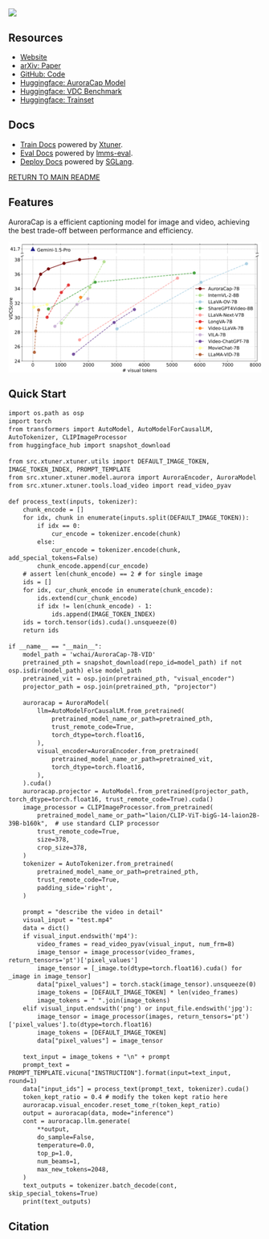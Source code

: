 <img src="../../assets/auroracap/teaser.png" align="center">

## Resources

- [Website](https://rese1f.github.io/aurora-web/)
- [arXiv: Paper]()
- [GitHub: Code](https://github.com/rese1f/aurora)
- [Huggingface: AuroraCap Model](https://huggingface.co/collections/wchai/auroracap-66d117ffe13bedda96702013)
- [Huggingface: VDC Benchmark](https://huggingface.co/datasets/wchai/Video-Detailed-Caption)
- [Huggingface: Trainset](https://huggingface.co/datasets/wchai/AuroraCap-trainset)

## Docs

- [Train Docs](TRAIN.md) powered by [Xtuner](https://github.com/InternLM/xtuner).
- [Eval Docs](EVAL.md) powered by [lmms-eval](https://github.com/EvolvingLMMs-Lab/lmms-eval).
- [Deploy Docs](DEPLOY.md) powered by [SGLang](https://github.com/sgl-project/sglang).

[RETURN TO MAIN README](../../README.md)

## Features

AuroraCap is a efficient captioning model for image and video, achieving the best trade-off between performance and efficiency.

<img src="../../assets/auroracap/vdc_baseline.png" align="center">


## Quick Start
```
import os.path as osp
import torch
from transformers import AutoModel, AutoModelForCausalLM, AutoTokenizer, CLIPImageProcessor
from huggingface_hub import snapshot_download

from src.xtuner.xtuner.utils import DEFAULT_IMAGE_TOKEN, IMAGE_TOKEN_INDEX, PROMPT_TEMPLATE
from src.xtuner.xtuner.model.aurora import AuroraEncoder, AuroraModel
from src.xtuner.xtuner.tools.load_video import read_video_pyav

def process_text(inputs, tokenizer):
    chunk_encode = []
    for idx, chunk in enumerate(inputs.split(DEFAULT_IMAGE_TOKEN)):
        if idx == 0:
            cur_encode = tokenizer.encode(chunk)
        else:
            cur_encode = tokenizer.encode(chunk, add_special_tokens=False)
        chunk_encode.append(cur_encode)
    # assert len(chunk_encode) == 2 # for single image
    ids = []
    for idx, cur_chunk_encode in enumerate(chunk_encode):
        ids.extend(cur_chunk_encode)
        if idx != len(chunk_encode) - 1:
            ids.append(IMAGE_TOKEN_INDEX)
    ids = torch.tensor(ids).cuda().unsqueeze(0)
    return ids

if __name__ == "__main__":
    model_path = 'wchai/AuroraCap-7B-VID'
    pretrained_pth = snapshot_download(repo_id=model_path) if not osp.isdir(model_path) else model_path
    pretrained_vit = osp.join(pretrained_pth, "visual_encoder")
    projector_path = osp.join(pretrained_pth, "projector")

    auroracap = AuroraModel(
        llm=AutoModelForCausalLM.from_pretrained(
            pretrained_model_name_or_path=pretrained_pth,
            trust_remote_code=True,
            torch_dtype=torch.float16,
        ),
        visual_encoder=AuroraEncoder.from_pretrained(
            pretrained_model_name_or_path=pretrained_vit,
            torch_dtype=torch.float16,
        ),
    ).cuda()
    auroracap.projector = AutoModel.from_pretrained(projector_path, torch_dtype=torch.float16, trust_remote_code=True).cuda()
    image_processor = CLIPImageProcessor.from_pretrained(
        pretrained_model_name_or_path="laion/CLIP-ViT-bigG-14-laion2B-39B-b160k",  # use standard CLIP processor
        trust_remote_code=True,
        size=378,
        crop_size=378,
    )
    tokenizer = AutoTokenizer.from_pretrained(
        pretrained_model_name_or_path=pretrained_pth,
        trust_remote_code=True,
        padding_side='right',
    )

    prompt = "describe the video in detail"
    visual_input = "test.mp4"
    data = dict()
    if visual_input.endswith('mp4'):
        video_frames = read_video_pyav(visual_input, num_frm=8)
        image_tensor = image_processor(video_frames, return_tensors='pt')['pixel_values']
        image_tensor = [_image.to(dtype=torch.float16).cuda() for _image in image_tensor]
        data["pixel_values"] = torch.stack(image_tensor).unsqueeze(0)
        image_tokens = [DEFAULT_IMAGE_TOKEN] * len(video_frames)
        image_tokens = " ".join(image_tokens)
    elif visual_input.endswith('png') or input_file.endswith('jpg'):
        image_tensor = image_processor(images, return_tensors='pt')['pixel_values'].to(dtype=torch.float16)
        image_tokens = [DEFAULT_IMAGE_TOKEN]
        data["pixel_values"] = image_tensor

    text_input = image_tokens + "\n" + prompt
    prompt_text = PROMPT_TEMPLATE.vicuna["INSTRUCTION"].format(input=text_input, round=1)
    data["input_ids"] = process_text(prompt_text, tokenizer).cuda()
    token_kept_ratio = 0.4 # modify the token kept ratio here
    auroracap.visual_encoder.reset_tome_r(token_kept_ratio)
    output = auroracap(data, mode="inference")
    cont = auroracap.llm.generate(
        **output,
        do_sample=False,
        temperature=0.0,
        top_p=1.0,
        num_beams=1,
        max_new_tokens=2048,
    )
    text_outputs = tokenizer.batch_decode(cont, skip_special_tokens=True)
    print(text_outputs)
```

## Citation
